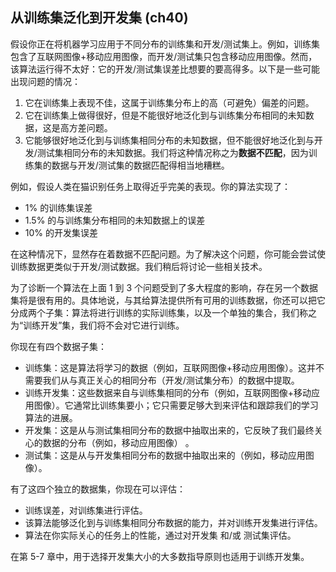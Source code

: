 ## 从训练集泛化到开发集 (ch40)

假设你正在将机器学习应用于不同分布的训练集和开发/测试集上。例如，训练集包含了互联网图像+移动应用图像，而开发/测试集只包含移动应用图像。然而，该算法运行得不太好：它的开发/测试集误差比想要的要高得多。以下是一些可能出现问题的情况：

1. 它在训练集上表现不佳，这属于训练集分布上的高（可避免）偏差的问题。
2. 它在训练集上做得很好，但是不能很好地泛化到与训练集分布相同的未知数据，这是高方差问题。 
3.  它能够很好地泛化到与训练集相同分布的未知数据，但不能很好地泛化到与开发/测试集相同分布的未知数据。我们将这种情况称之为**数据不匹配**，因为训练集的数据与开发/测试集的数据匹配得相当地糟糕。

例如，假设人类在猫识别任务上取得近乎完美的表现。你的算法实现了：

- 1% 的训练集误差
- 1.5% 的与训练集分布相同的未知数据上的误差
- 10% 的开发集误差

在这种情况下，显然存在着数据不匹配问题。为了解决这个问题，你可能会尝试使训练数据更类似于开发/测试数据。我们稍后将讨论一些相关技术。 

为了诊断一个算法在上面 1 到 3 个问题受到了多大程度的影响，存在另一个数据集将是很有用的。具体地说，与其给算法提供所有可用的训练数据，你还可以把它分成两个子集：算法将进行训练的实际训练集，以及一个单独的集合，我们称之为“训练开发”集，我们将不会对它进行训练。 

你现在有四个数据子集：

- 训练集：这是算法将学习的数据（例如，互联网图像+移动应用图像）。这并不需要我们从与真正关心的相同分布（开发/测试集分布）的数据中提取。 
- 训练开发集：这些数据来自与训练集相同的分布（例如，互联网图像+移动应用图像）。它通常比训练集要小；它只需要足够大到来评估和跟踪我们的学习算法的进展。 
- 开发集：这是从与测试集相同分布的数据中抽取出来的，它反映了我们最终关心的数据的分布（例如，移动应用图像） 。
- 测试集：这是从与开发集相同分布的数据中抽取出来的（例如，移动应用图像）。

有了这四个独立的数据集，你现在可以评估： 

- 训练误差，对训练集进行评估。
- 该算法能够泛化到与训练集相同分布数据的能力，并对训练开发集进行评估。
- 算法在你实际关心的任务上的性能，通过对开发集 和/或 测试集评估。  

在第 5-7 章中，用于选择开发集大小的大多数指导原则也适用于训练开发集。